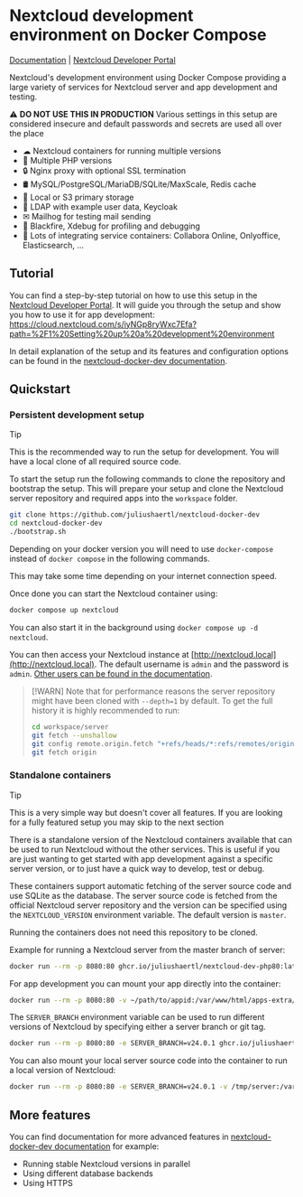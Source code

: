 # Nextcloud development environment on Docker Compose

[Documentation](https://juliushaertl.github.io/nextcloud-docker-dev/) | [Nextcloud Developer Portal](https://nextcloud.com/developer/)

Nextcloud's development environment using Docker Compose providing a large variety of services for Nextcloud server and app development and testing.

⚠ **DO NOT USE THIS IN PRODUCTION** Various settings in this setup are considered insecure and default passwords and secrets are used all over the place

- ☁ Nextcloud containers for running multiple versions
- 🐘 Multiple PHP versions
- 🔒 Nginx proxy with optional SSL termination
- 🛢️ MySQL/PostgreSQL/MariaDB/SQLite/MaxScale, Redis cache
- 💾 Local or S3 primary storage
- 👥 LDAP with example user data, Keycloak
- ✉ Mailhog for testing mail sending
- 🚀 Blackfire, Xdebug for profiling and debugging
- 📄 Lots of integrating service containers: Collabora Online, Onlyoffice, Elasticsearch, ...

## Tutorial

You can find a step-by-step tutorial on how to use this setup in the [Nextcloud Developer Portal](https://nextcloud.com/developer/). It will guide you through the setup and show you how to use it for app development: https://cloud.nextcloud.com/s/iyNGp8ryWxc7Efa?path=%2F1%20Setting%20up%20a%20development%20environment

In detail explanation of the setup and its features and configuration options can be found in the [nextcloud-docker-dev documentation](https://juliushaertl.github.io/nextcloud-docker-dev/).

## Quickstart

### Persistent development setup

> [!TIP]
> This is the recommended way to run the setup for development. You will have a local clone of all required source code.

To start the setup run the following commands to clone the repository and bootstrap the setup. This will prepare your setup and clone the Nextcloud server repository and required apps into the `workspace` folder.
```bash
git clone https://github.com/juliushaertl/nextcloud-docker-dev
cd nextcloud-docker-dev
./bootstrap.sh
```

Depending on your docker version you will need to use `docker-compose` instead of `docker compose` in the following commands.

This may take some time depending on your internet connection speed.

Once done you can start the Nextcloud container using:
```bash
docker compose up nextcloud
```

You can also start it in the background using `docker compose up -d nextcloud`.

You can then access your Nextcloud instance at [http://nextcloud.local](http://nextcloud.local). The default username is `admin` and the password is `admin`. [Other users can be found in the documentation](https://juliushaertl.github.io/nextcloud-docker-dev/basics/overview/#default-users).

> [!WARN]
> Note that for performance reasons the server repository might have been cloned with `--depth=1` by default. To get the full history it is highly recommended to run:
>
> ```bash
> cd workspace/server
> git fetch --unshallow
> git config remote.origin.fetch "+refs/heads/*:refs/remotes/origin/*"
> git fetch origin
> ```


### Standalone containers

> [!TIP]
> This is a very simple way but doesn't cover all features. If you are looking for a fully featured setup you may skip to the next section

There is a standalone version of the Nextcloud containers available that can be used to run Nextcloud without the other services. This is useful if you are just wanting to get started with app development against a specific server version, or to just have a quick way to develop, test or debug.

These containers support automatic fetching of the server source code and use SQLite as the database. The server source code is fetched from the official Nextcloud server repository and the version can be specified using the `NEXTCLOUD_VERSION` environment variable. The default version is `master`.

Running the containers does not need this repository to be cloned.

Example for running a Nextcloud server from the master branch of server:

```bash
docker run --rm -p 8080:80 ghcr.io/juliushaertl/nextcloud-dev-php80:latest
```

For app development you can mount your app directly into the container:

```bash
docker run --rm -p 8080:80 -v ~/path/to/appid:/var/www/html/apps-extra/appid ghcr.io/juliushaertl/nextcloud-dev-php80:latest
```

The `SERVER_BRANCH` environment variable can be used to run different versions of Nextcloud by specifying either a server branch or git tag.

```bash
docker run --rm -p 8080:80 -e SERVER_BRANCH=v24.0.1 ghcr.io/juliushaertl/nextcloud-dev-php80:latest
```

You can also mount your local server source code into the container to run a local version of Nextcloud:

```bash
docker run --rm -p 8080:80 -e SERVER_BRANCH=v24.0.1 -v /tmp/server:/var/www/html ghcr.io/juliushaertl/nextcloud-dev-php80:latest
```
## More features

You can find documentation for more advanced features in [nextcloud-docker-dev documentation](https://juliushaertl.github.io/nextcloud-docker-dev/) for example:

- Running stable Nextcloud versions in parallel
- Using different database backends
- Using HTTPS

